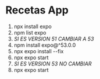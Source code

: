 # Recetas App
1. npx install expo
2. npm list expo
3. *SI ES VERSION 51 CAMBIAR A 53*
4. npm install expo@^53.0.0
5. npx expo install --fix
6. npx expo start
7. *SI ES VERSION 53 NO CAMBIAR*
6. npx expo start

